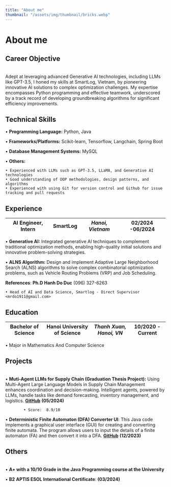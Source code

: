 ```yaml
---
title: "About me"
thumbnail: "/assets/img/thumbnail/bricks.webp"
---
```


# About me

## Career Objective

<br/> Adept at leveraging advanced Generative AI technologies, including LLMs like GPT-3.5, I honed my skills at SmartLog, Vietnam, by pioneering innovative AI solutions to complex optimization challenges. My expertise encompasses Python programming and effective teamwork, underscored by a track record of developing groundbreaking algorithms for significant efficiency improvements.

## Technical Skills

• **Programming Language:** Python, Java

• **Frameworks/Platforms:** Scikit-learn, Tensorflow, Langchain, Spring Boot

• **Database Management Systems:** MySQL

• **Others:**

    • Experienced with LLMs such as GPT-3.5, LLaMA, and Generative AI technologies
    • Good understanding of OOP methodologies, design patterns, and algorithms
    • Experienced with using Git for version control and Github for issue tracking and pull requests

## Experience

| **AI Engineer, Intern** | **SmartLog** | _Hanoi, Vietnam_ | **02/2024 -06/2024** |
| ----------------------- | ------------ | ---------------- | -------------------- |

• **Generative AI:** Integrated generative AI techniques to complement traditional optimization methods, enabling high-quality initial solutions and innovative problem-solving strategies.

• **ALNS Algorithm:** Design and implement Adaptive Large Neighborhood Search (ALNS) algorithms to solve complex combinatorial optimization problems, such as Vehicle Routing Problems (VRP) and Job Scheduling.

**References**: **Ph.D Hanh Do Duc** (096) 327-6263

    • Head of AI and Data Science, Smartlog - Direct Supervisor <mrdo1911@gmail.com>

## Education

| **Bachelor of Science** | **Hanoi University of Science** | _Thanh Xuan, Hanoi, VN_ | **10/2020 - Current** |
| ----------------------- | ------------------------------- | ----------------------- | --------------------- |

• Major in Mathematics And Computer Science

## Projects

<br/>• **Muti-Agent LLMs for Supply Chain (Graduation Thesis Project):** Using Multi-Agent Large Language Models in Supply Chain Management enhances coordination and decision-making. Intelligent agents, powered by LLMs, handle tasks like demand forecasting, inventory management, and logistics. [**GitHub**](https://github.com/dydypd/chatbotLLMs) **(05/2024)**

    		• Score:  8.9/10

• **Deterministic Finite Automaton (DFA) Converter UI**: This Java code implements a graphical user interface (GUI) for creating and converting finite automata. The program allows users to input the details of a finite automaton (FA) and then convert it into a DFA. [**GitHub**](https://github.com/dydypd/NFA2DFA) **(12/2023)**

## Others

<br/>• **A+ with a 10/10 Grade in the Java Programming course at the University**

• **B2** **APTIS ESOL International Certificate**: **(03/2024)**
